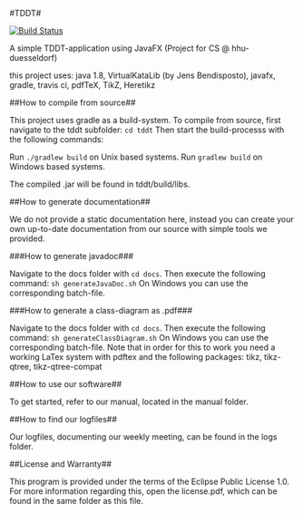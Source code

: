 #TDDT#

[![Build Status](https://travis-ci.org/ProPra16/programmierpraktikum-abschlussprojekt-xxxmathxxx.png)](https://travis-ci.org/ProPra16/programmierpraktikum-abschlussprojekt-xxxmathxxx)

A simple TDDT-application using JavaFX (Project for CS @ hhu-duesseldorf)

this project uses: java 1.8, VirtualKataLib (by Jens Bendisposto), javafx, gradle, travis ci, pdfTeX, TikZ, Heretikz

##How to compile from source##

This project uses gradle as a build-system.
To compile from source, first navigate to the tddt subfolder:
`cd tddt`
Then start the build-processs with the following commands:

Run `./gradlew build` on Unix based systems.
Run `gradlew build` on Windows based systems.

The compiled .jar will be found in tddt/build/libs.

##How to generate documentation##

We do not provide a static documentation here, instead you can create your own up-to-date documentation from our source with simple tools we provided.

###How to generate javadoc###

Navigate to the docs folder with `cd docs`.
Then execute the following command: `sh generateJavaDoc.sh`
On Windows you can use the corresponding batch-file.

###How to generate a class-diagram as .pdf###

Navigate to the docs folder with `cd docs`.
Then execute the following command: `sh generateClassDiagram.sh`
On Windows you can use the corresponding batch-file.
Note that in order for this to work you need a working LaTex system with pdftex and the following packages:
tikz, tikz-qtree, tikz-qtree-compat

##How to use our software##

To get started, refer to our manual, located in the manual folder.

##How to find our logfiles##

Our logfiles, documenting our weekly meeting, can be found in the logs folder.

##License and Warranty##

This program is provided under the terms of the Eclipse Public License 1.0. 
For more information regarding this, open the license.pdf, which can be found in the same folder as this file.



